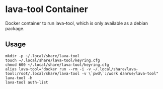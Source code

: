 lava-tool Container
===================

Docker container to run lava-tool, which is only available as a debian package.

Usage
-----

    mkdir -p ~/.local/share/lava-tool
    touch ~/.local/share/lava-tool/keyring.cfg
    chmod 600 ~/.local/share/lava-tool/keyring.cfg
    alias lava-tool="docker run --rm -i -v ~/.local/share/lava-tool:/root/.local/share/lava-tool -v \`pwd\`:/work danrue/lava-tool"
    lava-tool -h
    lava-tool auth-list


